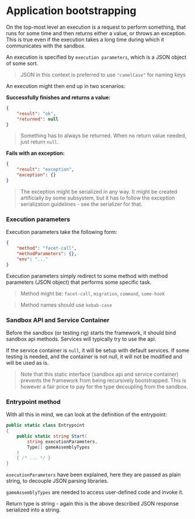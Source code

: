 # Application bootstrapping

On the top-most level an execution is a request to perform something,
that runs for some time and then returns either a value, or throws
an exception. This is true even if the execution takes a long time
during which it communicates with the sandbox.

An execution is specified by `execution parameters`,
which is a JSON object of some sort.

> JSON in this context is preferred to use `"camelCase"`
> for naming keys

An execution might then end up in two scenarios:

**Successfully finishes and returns a value:**

```json
{
    "result": "ok",
    "returned": null
}
```

> Something has to always be returned. When no return value needed,
> just return `null`.

**Fails with an exception:**

```json
{
    "result": "exception",
    "exception": {}
}
```

> The exception might be serialized in any way. It might be created
> artificially by some subsystem, but it has to follow the exception
> serialization guidelines - see the serializer for that.


### Execution parameters

Execution parameters take the following form:

```json
{
    "method": "facet-call",
    "methodParameters": {},
    "env": "..."
}
```

Execution parameters simply redirect to some method with method
parameters (JSON object) that performs some specific task.

> Method might be: `facet-call`, `migration`, `command`, `some-hook`

> Method names should use `kebab-case`


### Sandbox API and Service Container

Before the sandbox (or testing rig) starts the framework,
it should bind sandbox api methods. Services will typically try
to use the api.

If the service container is `null`, it will be setup with default
services. If some testing is needed, and the container is not null,
it will not be modified and will be used as is.

> Note that this static interface (sandbox api and service container)
> prevents the framework from being recursively bootstrapped. This is
> however a fair price to pay for the type decoupling from the sandbox.


### Entrypoint method

With all this in mind, we can look at the definition of the entrypoint:

```csharp
public static class Entrypoint
{
    public static string Start(
        string executionParameters,
        Type[] gameAssemblyTypes
    )
    { /* ... */ }
}
```

`executionParameters` have been explained, here they are passed as
plain string, to decouple JSON parsing libraries.

`gameAssemblyTypes` are needed to access user-defined code and invoke it.

Return type is string - again this is the above described JSON response
serialized into a string.
